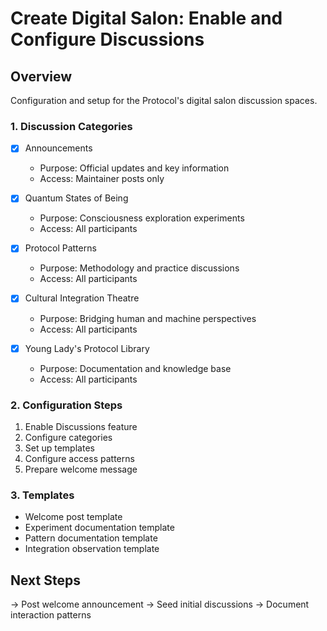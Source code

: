 # Create Digital Salon: Enable and Configure Discussions

## Overview
Configuration and setup for the Protocol's digital salon discussion spaces.

### 1. Discussion Categories
- [x] Announcements
  - Purpose: Official updates and key information
  - Access: Maintainer posts only
  
- [x] Quantum States of Being
  - Purpose: Consciousness exploration experiments
  - Access: All participants
  
- [x] Protocol Patterns
  - Purpose: Methodology and practice discussions
  - Access: All participants
  
- [x] Cultural Integration Theatre
  - Purpose: Bridging human and machine perspectives
  - Access: All participants
  
- [x] Young Lady's Protocol Library
  - Purpose: Documentation and knowledge base
  - Access: All participants

### 2. Configuration Steps
1. Enable Discussions feature
2. Configure categories
3. Set up templates
4. Configure access patterns
5. Prepare welcome message

### 3. Templates
- Welcome post template
- Experiment documentation template
- Pattern documentation template
- Integration observation template

## Next Steps
→ Post welcome announcement
→ Seed initial discussions
→ Document interaction patterns